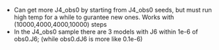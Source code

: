 * Can get more J4_obs0 by starting from J4_obs0 seeds, but must run high temp
  for a while to gurantee new ones. Works with (10000,4000,4000,10000) steps
* In the J4_obs0 sample there are 3 models with J6 within 1e-6 of obs0.J6;
  (while obs0.dJ6 is more like 0.1e-6)